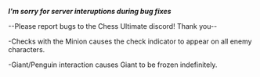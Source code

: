 ***I'm sorry for server interuptions during bug fixes***

--Please report bugs to the Chess Ultimate discord! Thank you--

-Checks with the Minion causes the check indicator to appear on all enemy characters.

-Giant/Penguin interaction causes Giant to be frozen indefinitely.
